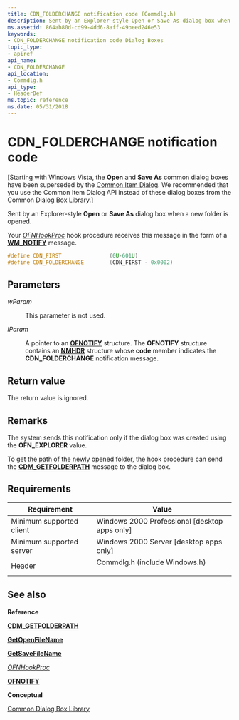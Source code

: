 ```yaml
---
title: CDN_FOLDERCHANGE notification code (Commdlg.h)
description: Sent by an Explorer-style Open or Save As dialog box when a new folder is opened.
ms.assetid: 864ab80d-cd99-4dd6-8aff-49beed246e53
keywords:
- CDN_FOLDERCHANGE notification code Dialog Boxes
topic_type:
- apiref
api_name:
- CDN_FOLDERCHANGE
api_location:
- Commdlg.h
api_type:
- HeaderDef
ms.topic: reference
ms.date: 05/31/2018
---
```


# CDN\_FOLDERCHANGE notification code

\[Starting with Windows Vista, the **Open** and **Save As** common dialog boxes have been superseded by the [Common Item Dialog](/windows/win32/shell/common-file-dialog). We recommended that you use the Common Item Dialog API instead of these dialog boxes from the Common Dialog Box Library.\]

Sent by an Explorer-style **Open** or **Save As** dialog box when a new folder is opened.

Your [*OFNHookProc*](/windows/win32/api/commdlg/nc-commdlg-lpofnhookproc) hook procedure receives this message in the form of a [**WM\_NOTIFY**](../controls/wm-notify.md) message.


```C++
#define CDN_FIRST               (0U-601U)
#define CDN_FOLDERCHANGE        (CDN_FIRST - 0x0002)
```



## Parameters

<dl> <dt>

*wParam* 
</dt> <dd>

This parameter is not used.

</dd> <dt>

*lParam* 
</dt> <dd>

A pointer to an [**OFNOTIFY**](/windows/desktop/api/Commdlg/ns-commdlg-ofnotifya) structure. The **OFNOTIFY** structure contains an [**NMHDR**](/windows/win32/api/richedit/ns-richedit-nmhdr) structure whose **code** member indicates the **CDN\_FOLDERCHANGE** notification message.

</dd> </dl>

## Return value

The return value is ignored.

## Remarks

The system sends this notification only if the dialog box was created using the **OFN\_EXPLORER** value.

To get the path of the newly opened folder, the hook procedure can send the [**CDM\_GETFOLDERPATH**](cdm-getfolderpath.md) message to the dialog box.

## Requirements



| Requirement | Value |
|-------------------------------------|----------------------------------------------------------------------------------------------------------|
| Minimum supported client<br/> | Windows 2000 Professional \[desktop apps only\]<br/>                                               |
| Minimum supported server<br/> | Windows 2000 Server \[desktop apps only\]<br/>                                                     |
| Header<br/>                   | <dl> <dt>Commdlg.h (include Windows.h)</dt> </dl> |



## See also

<dl> <dt>

**Reference**
</dt> <dt>

[**CDM\_GETFOLDERPATH**](cdm-getfolderpath.md)
</dt> <dt>

[**GetOpenFileName**](/windows/desktop/api/Commdlg/nf-commdlg-getopenfilenamea)
</dt> <dt>

[**GetSaveFileName**](/windows/desktop/api/Commdlg/nf-commdlg-getsavefilenamea)
</dt> <dt>

[*OFNHookProc*](/windows/win32/api/commdlg/nc-commdlg-lpofnhookproc)
</dt> <dt>

[**OFNOTIFY**](/windows/desktop/api/Commdlg/ns-commdlg-ofnotifya)
</dt> <dt>

**Conceptual**
</dt> <dt>

[Common Dialog Box Library](common-dialog-box-library.md)
</dt> </dl>

 

